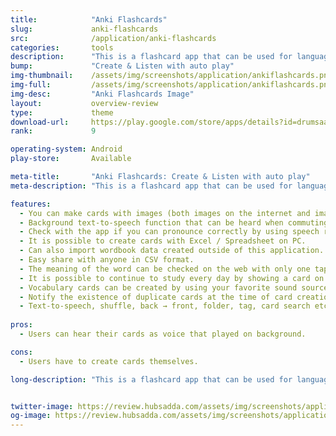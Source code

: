 ```yaml
---
title:            "Anki Flashcards"
slug:             anki-flashcards
src:              /application/anki-flashcards
categories:       tools
description:      "This is a flashcard app that can be used for languages, and any learning."
bump:             "Create & Listen with auto play"
img-thumbnail:    /assets/img/screenshots/application/ankiflashcards.png
img-full:         /assets/img/screenshots/application/ankiflashcards.png
img-desc:         "Anki Flashcards Image"
layout:           overview-review
type:             theme
download-url:     https://play.google.com/store/apps/details?id=drumsaapp.java_conf.gr.jp.flashcard
rank:             9

operating-system: Android
play-store:       Available

meta-title:       "Anki Flashcards: Create & Listen with auto play"
meta-description: "This is a flashcard app that can be used for languages, and any learning."

features:
  - You can make cards with images (both images on the internet and images taken by phone are available).
  - Background text-to-speech function that can be heard when commuting to school.
  - Check with the app if you can pronounce correctly by using speech recognition function.
  - It is possible to create cards with Excel / Spreadsheet on PC.
  - Can also import wordbook data created outside of this application.
  - Easy share with anyone in CSV format.
  - The meaning of the word can be checked on the web with only one tap.
  - It is possible to continue to study every day by showing a card on the lock screen automatically.
  - Vocabulary cards can be created by using your favorite sound source or overseas video as a listening material.
  - Notify the existence of duplicate cards at the time of card creation.
  - Text-to-speech, shuffle, back → front, folder, tag, card search etc... all the features necessary for word book application are equipped.
  
pros:
  - Users can hear their cards as voice that played on background.

cons:
  - Users have to create cards themselves.

long-description: "This is a flashcard app that can be used for languages, and any learning."


twitter-image: https://review.hubsadda.com/assets/img/screenshots/application/ankiflashcards.png
og-image: https://review.hubsadda.com/assets/img/screenshots/application/ankiflashcards.png
---
```

